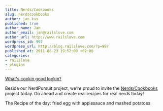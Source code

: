 ```yaml
--- 
title: Nerds/Cookbooks
slug: nerdscookbooks
author: jan_kus
published: true
author_name: Jan
author_email: jan@railslove.com
author_url: http://www.railslove.com
wordpress_id: 997
wordpress_url: http://blog.railslove.com/?p=997
published_at: 2011-08-23 19:52:09 +02:00
categories: 
- railslove
- plugins
---
```

<a href="http://www.urbandictionary.com/define.php?term=What's%20cookin%20good%20lookin%3F">What's cookin good lookin?</a>

Beside our NerdPursuit project, we're proud to invite the <a href="https://github.com/Nerds/Cookbooks">Nerds/Cookbooks</a> project today. Go ahead and create real recipes for real nerds today!

The Recipe of the day: fried egg with applesauce and mashed potatoes

<script src="https://gist.github.com/1165987.js?file=gistfile1.txt"></script>

